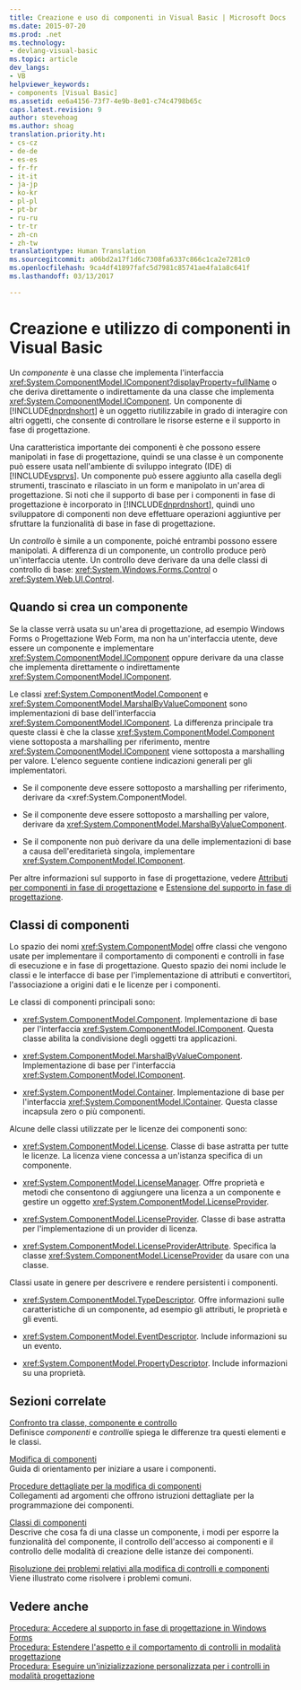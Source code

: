 ```yaml
---
title: Creazione e uso di componenti in Visual Basic | Microsoft Docs
ms.date: 2015-07-20
ms.prod: .net
ms.technology:
- devlang-visual-basic
ms.topic: article
dev_langs:
- VB
helpviewer_keywords:
- components [Visual Basic]
ms.assetid: ee6a4156-73f7-4e9b-8e01-c74c4798b65c
caps.latest.revision: 9
author: stevehoag
ms.author: shoag
translation.priority.ht:
- cs-cz
- de-de
- es-es
- fr-fr
- it-it
- ja-jp
- ko-kr
- pl-pl
- pt-br
- ru-ru
- tr-tr
- zh-cn
- zh-tw
translationtype: Human Translation
ms.sourcegitcommit: a06bd2a17f1d6c7308fa6337c866c1ca2e7281c0
ms.openlocfilehash: 9ca4df41897fafc5d7981c85741ae4fa1a8c641f
ms.lasthandoff: 03/13/2017

---
```

# <a name="creating-and-using-components-in-visual-basic"></a>Creazione e utilizzo di componenti in Visual Basic
Un *componente* è una classe che implementa l'interfaccia <xref:System.ComponentModel.IComponent?displayProperty=fullName> o che deriva direttamente o indirettamente da una classe che implementa <xref:System.ComponentModel.IComponent>. Un componente di [!INCLUDE[dnprdnshort](../../csharp/getting-started/includes/dnprdnshort_md.md)] è un oggetto riutilizzabile in grado di interagire con altri oggetti, che consente di controllare le risorse esterne e il supporto in fase di progettazione.  
  
 Una caratteristica importante dei componenti è che possono essere manipolati in fase di progettazione, quindi se una classe è un componente può essere usata nell'ambiente di sviluppo integrato (IDE) di [!INCLUDE[vsprvs](../../csharp/includes/vsprvs_md.md)]. Un componente può essere aggiunto alla casella degli strumenti, trascinato e rilasciato in un form e manipolato in un'area di progettazione. Si noti che il supporto di base per i componenti in fase di progettazione è incorporato in [!INCLUDE[dnprdnshort](../../csharp/getting-started/includes/dnprdnshort_md.md)], quindi uno sviluppatore di componenti non deve effettuare operazioni aggiuntive per sfruttare la funzionalità di base in fase di progettazione.  
  
 Un *controllo* è simile a un componente, poiché entrambi possono essere manipolati. A differenza di un componente, un controllo produce però un'interfaccia utente. Un controllo deve derivare da una delle classi di controllo di base: <xref:System.Windows.Forms.Control> o <xref:System.Web.UI.Control>.  
  
## <a name="when-to-create-a-component"></a>Quando si crea un componente  
 Se la classe verrà usata su un'area di progettazione, ad esempio Windows Forms o Progettazione Web Form, ma non ha un'interfaccia utente, deve essere un componente e implementare <xref:System.ComponentModel.IComponent> oppure derivare da una classe che implementa direttamente o indirettamente <xref:System.ComponentModel.IComponent>.  
  
 Le classi <xref:System.ComponentModel.Component> e <xref:System.ComponentModel.MarshalByValueComponent> sono implementazioni di base dell'interfaccia <xref:System.ComponentModel.IComponent>. La differenza principale tra queste classi è che la classe <xref:System.ComponentModel.Component> viene sottoposta a marshalling per riferimento, mentre <xref:System.ComponentModel.IComponent> viene sottoposta a marshalling per valore. L'elenco seguente contiene indicazioni generali per gli implementatori.  
  
-   Se il componente deve essere sottoposto a marshalling per riferimento, derivare da <xref:System.ComponentModel.  
  
-   Se il componente deve essere sottoposto a marshalling per valore, derivare da <xref:System.ComponentModel.MarshalByValueComponent>.  
  
-   Se il componente non può derivare da una delle implementazioni di base a causa dell'ereditarietà singola, implementare <xref:System.ComponentModel.IComponent>.  
  
 Per altre informazioni sul supporto in fase di progettazione, vedere [Attributi per componenti in fase di progettazione](http://msdn.microsoft.com/library/12050fe3-9327-4509-9e21-4ee2494b95c3) e [Estensione del supporto in fase di progettazione](http://msdn.microsoft.com/library/d6ac8a6a-42fd-4bc8-bf33-b212811297e2).  
  
## <a name="component-classes"></a>Classi di componenti  
 Lo spazio dei nomi <xref:System.ComponentModel> offre classi che vengono usate per implementare il comportamento di componenti e controlli in fase di esecuzione e in fase di progettazione. Questo spazio dei nomi include le classi e le interfacce di base per l'implementazione di attributi e convertitori, l'associazione a origini dati e le licenze per i componenti.  
  
 Le classi di componenti principali sono:  
  
-   <xref:System.ComponentModel.Component>. Implementazione di base per l'interfaccia <xref:System.ComponentModel.IComponent>. Questa classe abilita la condivisione degli oggetti tra applicazioni.  
  
-   <xref:System.ComponentModel.MarshalByValueComponent>. Implementazione di base per l'interfaccia <xref:System.ComponentModel.IComponent>.  
  
-   <xref:System.ComponentModel.Container>. Implementazione di base per l'interfaccia <xref:System.ComponentModel.IContainer>. Questa classe incapsula zero o più componenti.  
  
 Alcune delle classi utilizzate per le licenze dei componenti sono:  
  
-   <xref:System.ComponentModel.License>. Classe di base astratta per tutte le licenze. La licenza viene concessa a un'istanza specifica di un componente.  
  
-   <xref:System.ComponentModel.LicenseManager>. Offre proprietà e metodi che consentono di aggiungere una licenza a un componente e gestire un oggetto <xref:System.ComponentModel.LicenseProvider>.  
  
-   <xref:System.ComponentModel.LicenseProvider>. Classe di base astratta per l'implementazione di un provider di licenza.  
  
-   <xref:System.ComponentModel.LicenseProviderAttribute>. Specifica la classe <xref:System.ComponentModel.LicenseProvider> da usare con una classe.  
  
 Classi usate in genere per descrivere e rendere persistenti i componenti.  
  
-   <xref:System.ComponentModel.TypeDescriptor>. Offre informazioni sulle caratteristiche di un componente, ad esempio gli attributi, le proprietà e gli eventi.  
  
-   <xref:System.ComponentModel.EventDescriptor>. Include informazioni su un evento.  
  
-   <xref:System.ComponentModel.PropertyDescriptor>. Include informazioni su una proprietà.  
  
## <a name="related-sections"></a>Sezioni correlate  
 [Confronto tra classe, componente e controllo](http://msdn.microsoft.com/library/db8b842e-44d9-40cc-a0f8-70fd189632c3)  
 Definisce *componenti* e *controlli*e spiega le differenze tra questi elementi e le classi.  
  
 [Modifica di componenti](http://msdn.microsoft.com/library/4a5a5e49-0378-4a31-83bc-24da0f1a727d)  
 Guida di orientamento per iniziare a usare i componenti.  
  
 [Procedure dettagliate per la modifica di componenti](http://msdn.microsoft.com/library/c414cca9-2489-4208-8b38-954586d91c13)  
 Collegamenti ad argomenti che offrono istruzioni dettagliate per la programmazione dei componenti.  
  
 [Classi di componenti](http://msdn.microsoft.com/library/ce2e5647-e673-4c2b-8125-ffebbd9d71bc)  
 Descrive che cosa fa di una classe un componente, i modi per esporre la funzionalità del componente, il controllo dell'accesso ai componenti e il controllo delle modalità di creazione delle istanze dei componenti.  
  
 [Risoluzione dei problemi relativi alla modifica di controlli e componenti](http://msdn.microsoft.com/library/e9c8c099-2271-4737-882f-50f336c7a55e)  
 Viene illustrato come risolvere i problemi comuni.  
  
## <a name="see-also"></a>Vedere anche  
 [Procedura: Accedere al supporto in fase di progettazione in Windows Forms](http://msdn.microsoft.com/library/a84f8579-1f47-41b9-ba37-69030b0aff09)   
 [Procedura: Estendere l'aspetto e il comportamento di controlli in modalità progettazione](http://msdn.microsoft.com/library/68f85054-2253-47f5-a4f2-3f1ac8c9f27b)   
 [Procedura: Eseguire un'inizializzazione personalizzata per i controlli in modalità progettazione](http://msdn.microsoft.com/library/914eaa03-092f-4556-9160-b8a2a40641d9)
